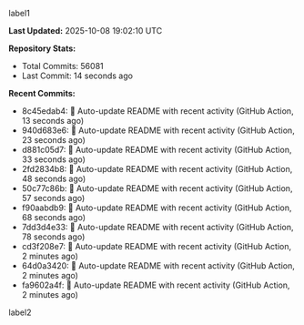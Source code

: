
label1 
<!-- ACTIVITY_START -->
**Last Updated:** 2025-10-08 19:02:10 UTC

**Repository Stats:**
- Total Commits: 56081
- Last Commit: 14 seconds ago

**Recent Commits:**
- 8c45edab4: 🤖 Auto-update README with recent activity (GitHub Action, 13 seconds ago)
- 940d683e6: 🤖 Auto-update README with recent activity (GitHub Action, 23 seconds ago)
- d881c05d7: 🤖 Auto-update README with recent activity (GitHub Action, 33 seconds ago)
- 2fd2834b8: 🤖 Auto-update README with recent activity (GitHub Action, 48 seconds ago)
- 50c77c86b: 🤖 Auto-update README with recent activity (GitHub Action, 57 seconds ago)
- f90aabdb9: 🤖 Auto-update README with recent activity (GitHub Action, 68 seconds ago)
- 7dd3d4e33: 🤖 Auto-update README with recent activity (GitHub Action, 78 seconds ago)
- cd3f208e7: 🤖 Auto-update README with recent activity (GitHub Action, 2 minutes ago)
- 64d0a3420: 🤖 Auto-update README with recent activity (GitHub Action, 2 minutes ago)
- fa9602a4f: 🤖 Auto-update README with recent activity (GitHub Action, 2 minutes ago)
<!-- ACTIVITY_END -->

label2
